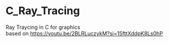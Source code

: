 # C_Ray_Tracing
Ray Traycing in C for graphics\
based on https://youtu.be/2BLRLuczykM?si=15fttXddpK8Ls0hP
